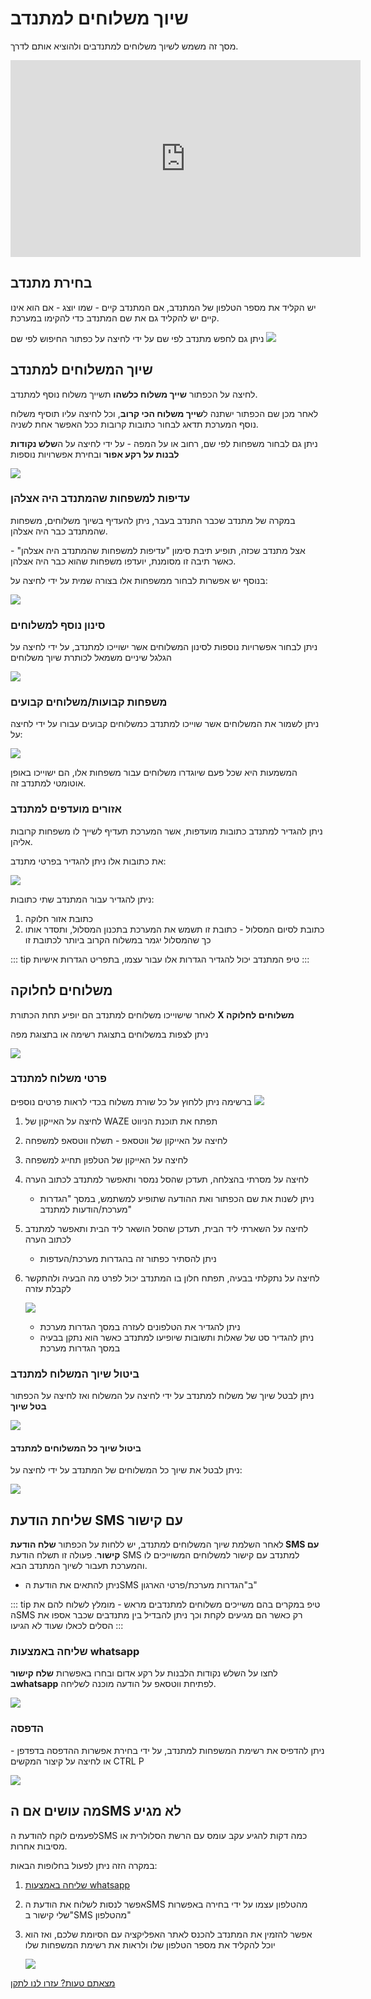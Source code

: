 # שיוך משלוחים למתנדב
מסך זה משמש לשיוך משלוחים למתנדבים ולהוציא אותם לדרך.

<iframe width="560" height="315" src="https://www.youtube.com/embed/8LCeQRQPL1U" frameborder="0" allow="accelerometer; autoplay; clipboard-write; encrypted-media; gyroscope; picture-in-picture" allowfullscreen></iframe>

## בחירת מתנדב

יש הקליד את מספר הטלפון של המתנדב, אם המתנדב קיים - שמו יוצג - אם הוא אינו קיים יש להקליד גם את שם המתנדב כדי להקימו במערכת.

ניתן גם לחפש מתנדב לפי שם על ידי לחיצה על כפתור החיפוש לפי שם
![](./2020-10-05_06h13_32.png)

## שיוך המשלוחים למתנדב
לחיצה על הכפתור **שייך משלוח כלשהו** תשייך משלוח נוסף למתנדב.

לאחר מכן שם הכפתור ישתנה ל**שייך משלוח הכי קרוב**, וכל לחיצה עליו תוסיף משלוח נוסף
המערכת תדאג לבחור כתובות קרובות ככל האפשר אחת לשניה.

ניתן גם לבחור משפחות לפי שם, רחוב או על המפה - על ידי לחיצה על ה**שלש נקודות לבנות על רקע אפור** ובחירת אפשרויות נוספות

![](./2020-10-05_06h21_37.png)

### עדיפות למשפחות שהמתנדב היה אצלהן
במקרה של מתנדב שכבר התנדב בעבר, ניתן להעדיף בשיוך משלוחים, משפחות שהמתנדב כבר היה אצלהן.

אצל מתנדב שכזה, תופיע תיבת סימון "עדיפות למשפחות שהמתנדב היה אצלהן" - כאשר תיבה זו מסומנת, יועדפו משפחות שהוא כבר היה אצלהן.

בנוסף יש אפשרות לבחור ממשפחות אלו בצורה שמית על ידי לחיצה על:

![](./2020-10-05_06h44_40.png)

### סינון נוסף למשלוחים
ניתן לבחור אפשרויות נוספות לסינון המשלוחים אשר ישוייכו למתנדב, על ידי לחיצה על הגלגל שיניים משמאל לכותרת שיוך משלוחים

![](./2020-10-05_06h27_02.png)

### משפחות קבועות/משלוחים קבועים
ניתן לשמור את המשלוחים אשר שוייכו למתנדב כמשלוחים קבועים עבורו על ידי לחיצה על:

![](./2020-10-05_07h01_52.png)

המשמעות היא שכל פעם שיוגדרו משלוחים עבור משפחות אלו, הם ישוייכו באופן אוטומטי למתנדב זה.


### אזורים מועדפים למתנדב
ניתן להגדיר למתנדב כתובות מועדפות, אשר המערכת תעדיף לשייך לו משפחות קרובות אליהן.

את כתובות אלו ניתן להגדיר בפרטי מתנדב:

![](./2020-10-05_07h05_33.png)

ניתן להגדיר עבור המתנדב שתי כתובות:
1. כתובת אזור חלוקה
2. כתובת לסיום המסלול - כתובת זו תשמש את המערכת בתכנון המסלול, ותסדר אותו כך שהמסלול יגמר במשלוח הקרוב ביותר לכתובת זו

::: tip טיפ
המתנדב יכול להגדיר הגדרות אלו עבור עצמו, בתפריט הגדרות אישיות
:::


## משלוחים לחלוקה
לאחר שישוייכו משלוחים למתנדב הם יופיע תחת הכתורת **X משלוחים לחלוקה**

ניתן לצפות במשלוחים בתצוגת רשימה או בתצוגת מפה

![](./2020-10-05_06h29_21.png)

### פרטי משלוח למתנדב
ברשימה ניתן ללחוץ על כל שורת משלוח בכדי לראות פרטים נוספים
![](./2020-10-05_06h30_51.png)

1. לחיצה על האייקון של WAZE תפתח את תוכנת הניווט
2. לחיצה על האייקון של ווטסאפ - תשלח ווטסאפ למשפחה
3. לחיצה על האייקון של הטלפון תחייג למשפחה
4. לחיצה על מסרתי בהצלחה, תעדכן שהסל נמסר ותאפשר למתנדב לכתוב הערה
    * ניתן לשנות את שם הכפתור ואת ההודעה שתופיע למשתמש, במסך "הגדרות מערכת/הודעות למתנדב"
5. לחיצה על השארתי ליד הבית, תעדכן שהסל הושאר ליד הבית ותאפשר למתנדב לכתוב הערה
    * ניתן להסתיר כפתור זה בהגדרות מערכת/העדפות
6. לחיצה על נתקלתי בבעיה, תפתח חלון בו המתנדב יכול לפרט מה הבעיה ולהתקשר לקבלת עזרה

    ![](./2020-10-05_06h35_27.png)
    * ניתן להגדיר את הטלפונים לעזרה במסך הגדרות מערכת
    * ניתן להגדיר סט של שאלות ותשובות שיופיעו למתנדב כאשר הוא נתקן בבעיה במסך הגדרות מערכת

### ביטול שיוך המשלוח למתנדב
ניתן לבטל שיוך של משלוח למתנדב על ידי לחיצה על המשלוח ואז לחיצה על הכפתור **בטל שיוך**

![](./2020-10-05_06h38_29.png)

#### ביטול שיוך כל המשלוחים למתנדב
ניתן לבטל את שיוך כל המשלוחים של המתנדב על ידי לחיצה על:

![](./2020-10-05_06h40_45.png)


## שליחת הודעת SMS עם קישור
לאחר השלמת שיוך המשלוחים למתנדב, יש ללחות על הכפתור **שלח הודעת SMS עם קישור**. פעולה זו תשלח הודעת SMS למתנדב עם קישור למשלוחים המשוייכים לו והמערכת תעבור לשיוך המתנדב הבא.

* ניתן להתאים את הודעת הSMS ב"הגדרות מערכת/פרטי הארגון"

::: tip טיפ
במקרים בהם משייכים משלוחים למתנדבים מראש - מומלץ לשלוח להם את הSMS רק כאשר הם מגיעים לקחת וכך ניתן להבדיל בין מתנדבים שכבר אספו את הסלים לכאלו שעוד לא הגיעו
:::


### שליחה באמצעות whatsapp

לחצו על השלש נקודות הלבנות על רקע אדום ובחרו באפשרות **שלח קישור בwhatsapp** לפתיחת ווטסאפ על הודעה מוכנה לשליחה.

![](./2020-10-05_08h40_47.png)

### הדפסה
ניתן להדפיס את רשימת המשפחות למתנדב, על ידי בחירת אפשרות ההדפסה בדפדפן - או לחיצה על קיצור המקשים CTRL P

![](./2020-10-05_08h43_12.png)

## מה עושים אם הSMS לא מגיע
לפעמים לוקח להודעת הSMS כמה דקות להגיע עקב עומס עם הרשת הסלולרית או מסיבות אחרות.

במקרה הזה ניתן לפעול בחלופות הבאות:
1. [שליחה באמצעות whatsapp](#שליחה-באמצעות-whatsapp)
2. אפשר לנסות לשלוח את הודעת הSMS מהטלפון עצמו על ידי בחירה באפשרות "שלי קישור בSMS מהטלפון"
3. אפשר להזמין את המתנדב להכנס לאתר האפליקציה עם הסיומת שלכם, ואז הוא יוכל להקליד את מספר הטלפון שלו ולראות את רשימת המשפחות שלו

   ![](./2020-10-05_08h47_27.png)

[מצאתם טעות? עזרו לנו לתקן](https://github.com/noam-honig/food-basket-delivery/tree/master/docs/guide/README.md)